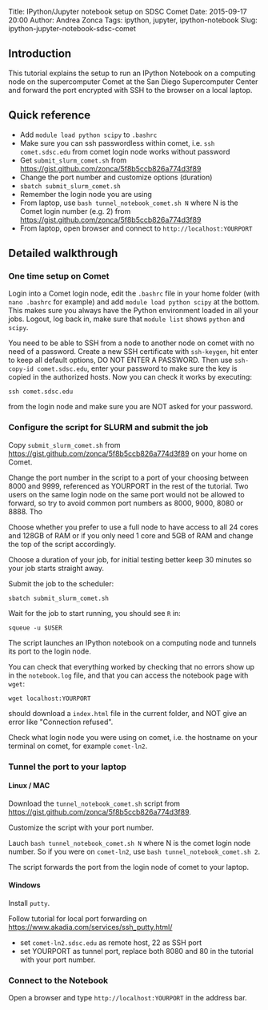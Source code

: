 Title: IPython/Jupyter notebook setup on SDSC Comet
Date: 2015-09-17 20:00
Author: Andrea Zonca
Tags: ipython, jupyter, ipython-notebook
Slug: ipython-jupyter-notebook-sdsc-comet

## Introduction

This tutorial explains the setup to run an IPython Notebook on a computing node on the supercomputer Comet at the San Diego Supercomputer Center and forward the port encrypted with SSH to the browser on a local laptop.

## Quick reference

* Add `module load python scipy` to `.bashrc`
* Make sure you can ssh passwordless within comet, i.e. `ssh comet.sdsc.edu` from comet  login node works without password
* Get `submit_slurm_comet.sh` from <https://gist.github.com/zonca/5f8b5ccb826a774d3f89>
* Change the port number and customize options (duration)
* `sbatch submit_slurm_comet.sh`
* Remember the login node you are using
* From laptop, use `bash tunnel_notebook_comet.sh N` where N is the Comet login number (e.g. 2) from <https://gist.github.com/zonca/5f8b5ccb826a774d3f89>
* From laptop, open browser and connect to `http://localhost:YOURPORT`

## Detailed walkthrough

### One time setup on Comet

Login into a Comet login node, edit the `.bashrc` file in your home folder (with `nano .bashrc` for example) and add `module load python scipy` at the bottom. This makes sure you always have the Python environment loaded in all your jobs. Logout, log back in, make sure that `module list` shows `python` and `scipy`.

You need to be able to SSH from a node to another node on comet with no need of a password. Create a new SSH certificate with `ssh-keygen`, hit enter to keep all default options, DO NOT ENTER A PASSWORD. Then use `ssh-copy-id comet.sdsc.edu`, enter your password to make sure the key is copied in the authorized hosts.
Now you can check it works by executing:

    ssh comet.sdsc.edu
    
from the login node and make sure you are NOT asked for your password.

### Configure the script for SLURM and submit the job

Copy `submit_slurm_comet.sh` from <https://gist.github.com/zonca/5f8b5ccb826a774d3f89> on your home on Comet.

Change the port number in the script to a port of your choosing between 8000 and 9999, referenced as YOURPORT in the rest of the tutorial. Two users on the same login node on the same port would not be allowed to forward, so try to avoid common port numbers as 8000, 9000, 8080 or 8888. Tho

Choose whether you prefer to use a full node to have access to all 24 cores and 128GB of RAM or if you only need 1 core and 5GB of RAM and change the top of the script accordingly.

Choose a duration of your job, for initial testing better keep 30 minutes so your job starts straight away.

Submit the job to the scheduler:

    sbatch submit_slurm_comet.sh
    
Wait for the job to start running, you should see `R` in:

    squeue -u $USER
    
The script launches an IPython notebook on a computing node and tunnels its port to the login node.

You can check that everything worked by checking that no errors show up in the `notebook.log` file, and that you can access the notebook page with `wget`:

    wget localhost:YOURPORT

should download a `index.html` file in the current folder, and NOT give an error like "Connection refused".

Check what login node you were using on comet, i.e. the hostname on your terminal on comet, for example `comet-ln2`.

### Tunnel the port to your laptop

#### Linux / MAC

Download the `tunnel_notebook_comet.sh` script from <https://gist.github.com/zonca/5f8b5ccb826a774d3f89>.

Customize the script with your port number.

Lauch `bash tunnel_notebook_comet.sh N` where N is the comet login node number. So if you were on `comet-ln2`, use `bash tunnel_notebook_comet.sh 2`.

The script forwards the port from the login node of comet to your laptop.

#### Windows

Install `putty`.

Follow tutorial for local port forwarding on <https://www.akadia.com/services/ssh_putty.html/>

* set `comet-ln2.sdsc.edu` as remote host, 22 as SSH port
* set YOURPORT as tunnel port, replace both 8080 and 80 in the tutorial with your port number. 

### Connect to the Notebook

Open a browser and type `http://localhost:YOURPORT` in the address bar.
